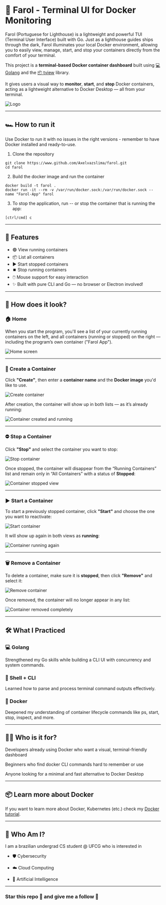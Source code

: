 # 🚢 Farol - Terminal UI for Docker Monitoring 

Farol (Portuguese for Lighthouse) is a lightweight and powerful TUI (Terminal User Interface) built with Go. Just as a lighthouse guides ships through the dark, Farol illuminates your local Docker environment, allowing you to easily view, manage, start, and stop your containers directly from the comfort of your terminal.

This project is a **terminal-based Docker container dashboard** built using [💻 Golang](https://golang.org) and the [📦 tview](https://github.com/rivo/tview) library.

It gives users a visual way to **monitor**, **start**, and **stop** Docker containers, acting as a lightweight alternative to Docker Desktop — all from your terminal.

![Logo](logos/farol-logo-no-bg.png)

---

## 🏎️ How to run it

Use Docker to run it with no issues in the right versions - remember to have Docker installed and ready-to-use.

1. Clone the repository

```shell
git clone https://www.github.com/Axelvazslima/farol.git
cd farol
```

2. Build the docker image and run the container

```shell
docker build -t farol .
docker run -it --rm -v /var/run/docker.sock:/var/run/docker.sock --name "Farol-App" farol
```

3. To stop the application, run -- or stop the container that is running the app:

```shell
[ctrl/cmd] c
```

---

## 🚀 Features

- 🟢 View running containers
- 📦 List all containers
- ▶️ Start stopped containers
- ⏹️ Stop running containers
- 🖱️ Mouse support for easy interaction
- ✨ Built with pure CLI and Go — no browser or Electron involved!

---

## 🤔 How does it look?

### 🏠 Home

When you start the program, you'll see a list of your currently running containers on the left, and all containers (running or stopped) on the right — including the program’s own container ("Farol App").

![Home screen](farol-screenshots/home.png)

---

### 🐳 Create a Container

Click **"Create"**, then enter a **container name** and the **Docker image** you'd like to use.

![Create container](farol-screenshots/create-container.png)

After creation, the container will show up in both lists — as it’s already running:

![Container created and running](farol-screenshots/all-containers-running.png)

---

### ⛔ Stop a Container

Click **"Stop"** and select the container you want to stop:

![Stop container](farol-screenshots/stop-container.png)

Once stopped, the container will disappear from the “Running Containers” list and remain only in “All Containers” with a status of **Stopped**:

![Container stopped view](farol-screenshots/container-stopped.png)

---

### ▶️ Start a Container

To start a previously stopped container, click **"Start"** and choose the one you want to reactivate:

![Start container](farol-screenshots/start-container.png)

It will show up again in both views as **running**:

![Container running again](farol-screenshots/all-containers-running-after-start.png)

---

### 🗑️ Remove a Container

To delete a container, make sure it is **stopped**, then click **"Remove"** and select it:

![Remove container](farol-screenshots/remove-container.png)

Once removed, the container will no longer appear in any list:

![Container removed completely](farol-screenshots/web-container-removed.png)

---

##  🛠️ What I Practiced

### 💻 Golang
Strengthened my Go skills while building a CLI UI with concurrency and system commands.

### 🐚 Shell + CLI
Learned how to parse and process terminal command outputs effectively.

### 🐳 Docker
Deepened my understanding of container lifecycle commands like ps, start, stop, inspect, and more.

---

## 👨‍💻 Who is it for?

Developers already using Docker who want a visual, terminal-friendly dashboard

Beginners who find docker CLI commands hard to remember or use

Anyone looking for a minimal and fast alternative to Docker Desktop

---

## 📦 Learn more about Docker

If you want to learn more about Docker, Kubernetes (etc.) check my [Docker tutorial](https://www.github.com/Axelvazslima/docker-studies).

---

## 🙋 Who Am I?

I am a brazilian undergrad CS student @ UFCG who is interested in

* 🛡️ Cybersecurity

* ☁️ Cloud Computing

* 🧠 Artificial Intelligence

---

### Star this repo 🌟 and give me a follow 🐧